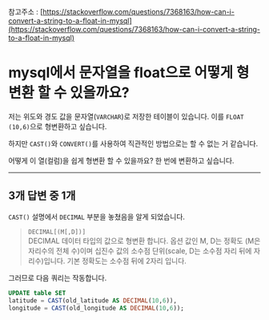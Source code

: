참고주소 : [https://stackoverflow.com/questions/7368163/how-can-i-convert-a-string-to-a-float-in-mysql](https://stackoverflow.com/questions/7368163/how-can-i-convert-a-string-to-a-float-in-mysql)

# mysql에서 문자열을 float으로 어떻게 형변환 할 수 있을까요?

저는 위도와 경도 값을 문자열(`VARCHAR`)로 저장한 테이블이 있습니다. 이를 `FLOAT (10,6)`으로 형변환하고 싶습니다.

하지만 `CAST()`와 `CONVERT()`를 사용하여 직관적인 방법으로는 할 수 없는 거 같습니다.

어떻게 이 열(컬럼)을 쉽게 형변환 할 수 있을까요? 한 번에 변환하고 싶습니다.

---

## 3개 답변 중 1개

`CAST()` 설명에서 `DECIMAL` 부분을 놓쳤음을 알게 되었습니다.

> `DECIMAL[(M[,D])]`  
> DECIMAL 데이터 타입의 값으로 형변환 합니다. 옵션 값인 M, D는 정확도 (M은 자리수의 전체 수)이며 십진수 값의 소수점 단위(scale, D는 소수점 자리 뒤에 자리수)입니다. 기본 정확도는 소수점 뒤에 2자리 입니다.

그러므로 다음 쿼리는 작동합니다.

```SQL
UPDATE table SET
latitude = CAST(old_latitude AS DECIMAL(10,6)),
longitude = CAST(old_longitude AS DECIMAL(10,6));
```
